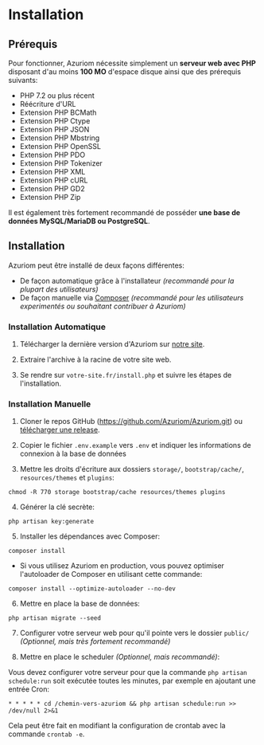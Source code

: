 # Installation

## Prérequis

Pour fonctionner, Azuriom nécessite simplement un **serveur web avec PHP** disposant d'au moins **100 MO**
d'espace disque ainsi que des prérequis suivants:

 - PHP 7.2 ou plus récent
 - Réécriture d'URL
 - Extension PHP BCMath
 - Extension PHP Ctype
 - Extension PHP JSON
 - Extension PHP Mbstring
 - Extension PHP OpenSSL
 - Extension PHP PDO
 - Extension PHP Tokenizer
 - Extension PHP XML
 - Extension PHP cURL
 - Extension PHP GD2
 - Extension PHP Zip

Il est également très fortement recommandé de posséder **une base de données MySQL/MariaDB ou PostgreSQL**.

## Installation

Azuriom peut être installé de deux façons différentes:

- De façon automatique grâce à l'installateur _(recommandé pour la plupart des utilisateurs)_ 
- De façon manuelle via [Composer](https://getcomposer.org/) _(recommandé pour les utilisateurs experimentés ou souhaitant contribuer à Azuriom)_

### Installation Automatique

1. Télécharger la dernière version d'Azuriom sur [notre site](https://azuriom.com/download).

2. Extraire l'archive à la racine de votre site web.

3. Se rendre sur `votre-site.fr/install.php` et suivre les étapes de l'installation.

### Installation Manuelle

1. Cloner le repos GitHub (https://github.com/Azuriom/Azuriom.git) ou [télécharger une release](https://github.com/Azuriom/Azuriom/release).

2. Copier le fichier `.env.example` vers `.env` et indiquer les informations de connexion à la base de données

3. Mettre les droits d'écriture aux dossiers `storage/`, `bootstrap/cache/`, `resources/themes` et `plugins`:
```
chmod -R 770 storage bootstrap/cache resources/themes plugins
```

4. Générer la clé secrète:
```
php artisan key:generate
```

5. Installer les dépendances avec Composer:
```
composer install
```

  * Si vous utilisez Azuriom en production, vous pouvez optimiser l'autoloader de Composer en utilisant cette commande: 
 ```
composer install --optimize-autoloader --no-dev
 ```

6. Mettre en place la base de données:
 ```
php artisan migrate --seed
 ```

7. Configurer votre serveur web pour qu'il pointe vers le dossier `public/` _(Optionnel, mais très fortement recommandé)_

8. Mettre en place le scheduler _(Optionnel, mais recommandé)_:

Vous devez configurer votre serveur pour que la commande `php artisan schedule:run` soit exécutée toutes les minutes, par exemple en ajoutant une entrée Cron:
 ```
* * * * * cd /chemin-vers-azuriom && php artisan schedule:run >> /dev/null 2>&1
 ```
Cela peut être fait en modifiant la configuration de crontab avec la commande `crontab -e`.
